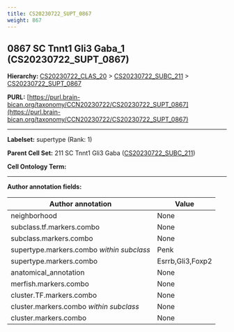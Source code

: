 ```yaml
---
title: CS20230722_SUPT_0867
weight: 867
---
```

## 0867 SC Tnnt1 Gli3 Gaba_1 (CS20230722_SUPT_0867)
<b>Hierarchy: </b>
[CS20230722_CLAS_20](../CS20230722_CLAS_20) >
[CS20230722_SUBC_211](../CS20230722_SUBC_211) >
[CS20230722_SUPT_0867](../CS20230722_SUPT_0867)

**PURL:** [https://purl.brain-bican.org/taxonomy/CCN20230722/CS20230722_SUPT_0867](https://purl.brain-bican.org/taxonomy/CCN20230722/CS20230722_SUPT_0867)

---


**Labelset:** supertype (Rank: 1)

**Parent Cell Set:** 211 SC Tnnt1 Gli3 Gaba ([CS20230722_SUBC_211](../CS20230722_SUBC_211))



**Cell Ontology Term:** 

[MARKER GENES.]: #


---

[TRANSFERRED ANNOTATIONS.]: #


[AUTHOR ANNOTATION FIELDS.]: #


**Author annotation fields:**

| Author annotation | Value |
|-------------------|-------|
|neighborhood|None|
|subclass.tf.markers.combo|None|
|subclass.markers.combo|None|
|supertype.markers.combo _within subclass_|Penk|
|supertype.markers.combo|Esrrb,Gli3,Foxp2|
|anatomical_annotation|None|
|merfish.markers.combo|None|
|cluster.TF.markers.combo|None|
|cluster.markers.combo _within subclass_|None|
|cluster.markers.combo|None|
